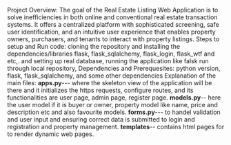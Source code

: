 Project Overview: The goal of the Real Estate Listing Web Application is to solve inefficiencies in both online and conventional real estate transaction systems. It offers a centralized platform with sophisticated screening, safe user identification, and an intuitive user experience that enables property owners, purchasers, and tenants to interact with property listings.
Steps to setup and Run code: cloning the repository and installing the dependencies/libraries flask, flask_sqlalchemy, flask_login, flask_wtf and etc,. and setting up real database, running the application like falsk run through local repository,
Dependencies and Prerequesites: python version, flask, flask_sqlalchemy, and some other dependencies
Explanation of the main files: **apps.py**--- where the skeleton view of the application will be there and it initializes the https requests, configure routes, and its functionalities are user page, admin page, register page. **models.py**-- here the user model if it is buyer or owner, property model like name, price and description etc and also favourite models. **forms.py**--- to handel validation and user input and ensuring correct data is submitted to login and registration and property management. **templates**-- contains html pages for to render dynamic web pages.
